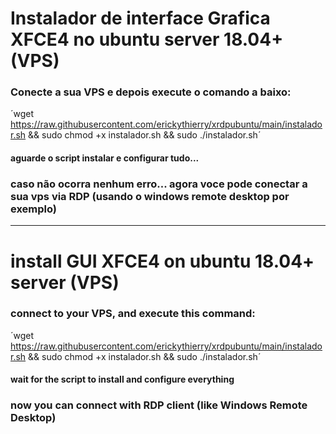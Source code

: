 # Instalador de interface Grafica XFCE4 no ubuntu server 18.04+ (VPS)

### Conecte a sua VPS e depois execute o comando a baixo:

´wget https://raw.githubusercontent.com/erickythierry/xrdpubuntu/main/instalador.sh && sudo chmod +x instalador.sh && sudo ./instalador.sh´

#### aguarde o script instalar e configurar tudo...

### caso não ocorra nenhum erro... agora voce pode conectar a sua vps via RDP (usando o windows remote desktop por exemplo)

___________________________________________________________________________________________________________________________

# install GUI XFCE4 on ubuntu 18.04+ server (VPS)

### connect to your VPS, and execute this command:

´wget https://raw.githubusercontent.com/erickythierry/xrdpubuntu/main/instalador.sh && sudo chmod +x instalador.sh && sudo ./instalador.sh´

#### wait for the script to install and configure everything

### now you can connect with RDP client (like Windows Remote Desktop)
